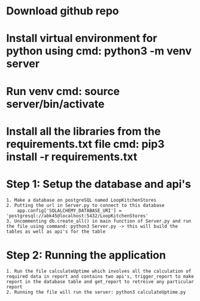 # Download github repo

# Install virtual environment for python using cmd: python3 -m venv server

# Run venv cmd: source server/bin/activate

# Install all the libraries from the requirements.txt file cmd:  pip3 install -r requirements.txt

# Step 1: Setup the database and api's
    1. Make a database on postgreSQL named LoopKitchenStores
    2. Putting the url in Server.py to connect to this database
        app.config['SQLALCHEMY_DATABASE_URI'] = 'postgresql://abk45@localhost:5432/LoopKitchenStores'
    3. Uncommenting db.create_all() in main function of Server.py and run the file using command: python3 Server.py -> this will build the tables as well as api's for the table

# Step 2: Running the application
    1. Run the file calculateUptime which involves all the calculation of required data in report and contains two api's, trigger_report to make report in the database table and get_report to retreive any particular report
    2. Running the file will run the server: python3 calculateUptime.py